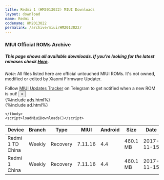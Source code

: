 ```yaml
---
title: Redmi 1 (HM2013022) MIUI Downloads
layout: download
name: Redmi 1
codename: HM2013022
permalink: /archive/miui/HM2013022/
---
```

### MIUI Official ROMs Archive
##### This page shows all available downloads. If you're looking for the latest releases check [Here](/miui/HM2013022/).
*Note*: All files listed here are official untouched MIUI ROMs. It's not owned, modified or edited by Xiaomi Firmware Updater.

<div class="alert alert-primary alert-dismissible fade show" role="alert">
    Follow <a href="https://t.me/MIUIUpdatesTracker" class="alert-link">MIUI Updates Tracker</a> on Telegram to get notified when a new ROM is out!
    <button type="button" class="close" data-dismiss="alert" aria-label="Close">
        <span aria-hidden="true">&times;</span>
    </button>
</div>
{%include ads.html%}
<div class="table-responsive-md" id="table-wrapper">
{%include ad.html%}
<table id="miui" class="display dt-responsive compact table table-striped table-hover table-sm">
    <thead class="thead-dark">
        <tr>
            <th data-ref="device">Device</th>
            <th data-ref="branch">Branch</th>
            <th data-ref="type">Type</th>
            <th data-ref="miui">MIUI</th>
            <th data-ref="android">Android</th>
            <th data-ref="size">Size</th>
            <th data-ref="size">Date</th>
            <th data-ref="link">Link</th>
        </tr>
    </thead>
    <tbody>
    <tr><td>Redmi 1 TD China</td><td>Weekly</td><td>Recovery</td><td>7.11.16</td><td>4.4</td><td>460.1 MB</td><td>2017-11-15</td><td><a href="/miui/HM2013022/weekly/7.11.16/">Download</a></td></tr>
<tr><td>Redmi 1 China</td><td>Weekly</td><td>Recovery</td><td>7.11.16</td><td>4.4</td><td>460.1 MB</td><td>2017-11-15</td><td><a href="/miui/HM2013022/weekly/7.11.16/">Download</a></td></tr>

    </tbody>
    <script>loadMiuiDownloads()</script>
</table>
</div>

